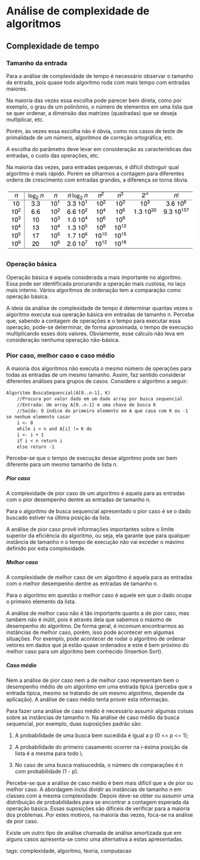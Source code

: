 # Análise de complexidade de algoritmos 

## Complexidade de tempo

### Tamanho da entrada

Para a análise de complexidade de tempo é necessário observar o tamanho da entrada, pois quase todo algoritmo roda com mais tempo com entradas maiores.

Na maioria das vezes essa escolha pode parecer bem direta, como por exemplo, o grau de um polinômio, o número de elementos em uma lista que se quer ordenar, a dimensão das matrizes (quadradas) que se deseja multiplicar, etc.

Porém, às vezes essa escolha não é óbvia, como nos casos de teste de primalidade de um número, algoritmos de correção ortográfica, etc.

A escolha do parâmetro deve levar em consideração as características das entradas, o custo das operações, etc.

Na maioria das vezes, para entradas pequenas, é difícil distinguir qual algoritmo é mais rápido. Porém se olharmos a contagem para diferentes ordens de crescimento com entradas grandes, a diferença se torna óbvia.

![ordem de crescimento da complexidade de tempo baseado na entrada de dados](img/p0001-0.png)

### Operação básica

Operação básica é aquela considerada a mais importante no algoritmo. Essa pode ser identificada procurando a operação mais custosa, no laço mais interno. Vários algoritmos de ordenação tem a comparação como operação básica.

A ideia da análise de complexidade de tempo é determinar quantas vezes o algoritmo executa sua operação básica em entradas de tamanho n. Perceba que, sabendo a contagem de operações e o tempo para executar essa operação, pode-se determinar, de forma aproximada, o tempo de execução multiplicando esses dois valores. Obviamente, esse cálculo não leva em consideração nenhuma operação não-básica.

### Pior caso, melhor caso e caso médio

A maioria dos algoritmos não executa o mesmo número de operações para todas as entradas de um mesmo tamanho. Assim, faz sentido considerar diferentes análises para grupos de casos. Considere o algoritmo a seguir:
```
Algoritmo BuscaSequencial(A[0..n-1], K)
    //Procura por valor dado em um dado array por busca sequencial
    //Entrada: Um array A[0..n-1] e uma chave de busca K
    //Saída: O índice do primeiro elemento em A que casa com K ou -1 se nenhum elemento casar
    i <- 0
    while i < n and A[i] != K do
    i <- i + 1
    if i < n return i
    else return -1
```
Percebe-se que o tempo de execução desse algoritmo pode ser bem diferente para um mesmo tamanho de lista n.

##### Pior caso

A complexidade de pior caso de um algoritmo é aquela para as entradas com o pior desempenho dentre as entradas de tamanho n.

Para o algoritmo de busca sequencial apresentado o pior caso é se o dado buscado estiver na última posição da lista.

A análise de pior caso provê informações importantes sobre o limite superior da eficiência do algoritmo, ou seja, ela garante que para qualquer instância de tamanho n o tempo de execução não vai exceder o máximo definido por esta complexidade.

##### Melhor caso

A complexidade de melhor caso de um algoritmo é aquela para as entradas com o melhor desempenho dentre as entradas de tamanho n.

Para o algoritmo em questão o melhor caso é aquele em que o dado ocupa o primeiro elemento da lista.

A análise de melhor caso não é tão importante quanto a de pior caso, mas também não é inútil, pois é através dela que sabemos o máximo de desempenho do algoritmo. De forma geral, é incomum encontrarmos as instâncias de melhor caso, porém, isso pode acontecer em algumas situações. Por exemplo, pode acontecer de rodar o algoritmo de ordenar vetores em dados que já estão quase ordenados e este é bem próximo do melhor caso para um algoritmo bem conhecido (Insertion Sort).

##### Caso médio

Nem a análise de pior caso nem a de melhor caso representam bem o desempenho médio de um algoritmo em uma entrada típica (perceba que a entrada típica, mesmo se tratando de um mesmo algoritmo, depende da aplicação). A análise de caso médio tenta prover esta informação.

Para fazer uma análise de caso médio é necessário assumir algumas coisas sobre as instâncias de tamanho n. Na análise de caso médio da busca sequencial, por exemplo, duas suposições padrão são:

1. A probabilidade de uma busca bem sucedida é igual a p (0 <= p <= 1);

2. A probabilidade do primeiro casamento ocorrer na i-ésima posição da lista é a mesma para todo i;

3. No caso de uma busca malsucedida, o número de comparações é n com probabilidade (1 - p).

Percebe-se que a análise de caso médio é bem mais difícil que a de pior ou melhor caso. A abordagem inclui dividir as instâncias de tamanho n em classes com a mesma complexidade. Depois deve-se obter ou assumir uma distribuição de probabilidades para se encontrar a contagem esperada da operação básica. Essas suposições são difíceis de verificar para a maioria dos problemas. Por estes motivos, na maioria das vezes, foca-se na análise de pior caso.

Existe um outro tipo de análise chamada de análise amortizada que em alguns casos apresenta-se como uma alternativa a estas apresentadas.


tags: complexidade, algoritmo, teoria, computacao
